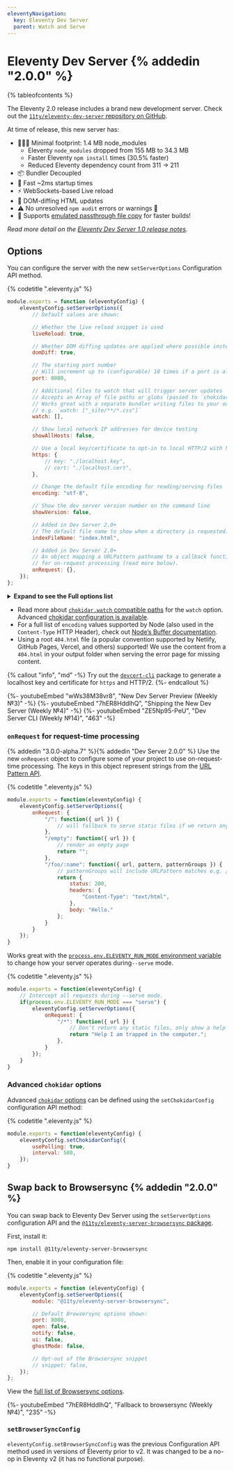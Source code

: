 ```yaml
---
eleventyNavigation:
  key: Eleventy Dev Server
  parent: Watch and Serve
---
```


# Eleventy Dev Server {% addedin "2.0.0" %}

{% tableofcontents %}

The Eleventy 2.0 release includes a brand new development server. Check out the [`11ty/eleventy-dev-server` repository on GitHub](https://github.com/11ty/eleventy-dev-server).

At time of release, this new server has:

- 🏋🏻‍♀️ Minimal footprint: 1.4 MB node_modules
	- Eleventy `node_modules` dropped from 155 MB to 34.3 MB
	- Faster Eleventy `npm install` times (30.5% faster)
	- Reduced Eleventy dependency count from 311 -> 211
- 📦 Bundler Decoupled
- 🚄 Fast ~2ms startup times
- ⚡️ WebSockets-based Live reload
- 🔬 DOM-diffing HTML updates
- ⚠️ No unresolved `npm audit` errors or warnings 👀
- 🚤 Supports [emulated passthrough file copy](/docs/copy/#emulate-passthrough-copy-during-serve) for faster builds!

_Read more detail on the [Eleventy Dev Server 1.0 release notes](https://github.com/11ty/eleventy-dev-server/releases/tag/v1.0.0)._

## Options

You can configure the server with the new `setServerOptions` Configuration API method.

{% codetitle ".eleventy.js" %}

```js
module.exports = function (eleventyConfig) {
	eleventyConfig.setServerOptions({
		// Default values are shown:

		// Whether the live reload snippet is used
		liveReload: true,

		// Whether DOM diffing updates are applied where possible instead of page reloads
		domDiff: true,

		// The starting port number
		// Will increment up to (configurable) 10 times if a port is already in use.
		port: 8080,

		// Additional files to watch that will trigger server updates
		// Accepts an Array of file paths or globs (passed to `chokidar.watch`).
		// Works great with a separate bundler writing files to your output folder.
		// e.g. `watch: ["_site/**/*.css"]`
		watch: [],

		// Show local network IP addresses for device testing
		showAllHosts: false,

		// Use a local key/certificate to opt-in to local HTTP/2 with https
		https: {
			// key: "./localhost.key",
			// cert: "./localhost.cert",
		},

		// Change the default file encoding for reading/serving files
		encoding: "utf-8",

		// Show the dev server version number on the command line
		showVersion: false,

		// Added in Dev Server 2.0+
		// The default file name to show when a directory is requested.
		indexFileName: "index.html",

		// Added in Dev Server 2.0+
		// An object mapping a URLPattern pathname to a callback function
		// for on-request processing (read more below).
		onRequest: {},
	});
};
```

<details>
<summary><strong>Expand to see the Full options list</strong></summary>

{% codetitle ".eleventy.js" %}

```js
module.exports = function (eleventyConfig) {
	eleventyConfig.setServerOptions({
		// Show the server version number on the command line
		showVersion: false,

		// Change the name of the folder name used for injected scripts
		injectedScriptsFolder: ".11ty",

		// Number of times to increment a port is already in use
		portReassignmentRetryCount: 10,

		// Alias for backwards compatibility, renamed to `injectedScriptsFolder` in Dev Server 1.0+
		folder: ".11ty",

		// Alias for backwards compatibility, renamed to `liveReload` in Dev Server 1.0+
		enabled: true,

		// Alias for backwards compatibility, renamed to `domDiff` in Dev Server 1.0+
		domdiff: true,
	});
};
```

</details>

- Read more about [`chokidar.watch` compatible paths](https://github.com/paulmillr/chokidar) for the `watch` option. Advanced [chokidar configuration is available](#advanced-chokidar-options).
- For a full list of `encoding` values supported by Node (also used in the `Content-Type` HTTP Header), check out [Node’s Buffer documentation](https://nodejs.org/api/buffer.html#buffers-and-character-encodings).
- Using a root `404.html` file (a popular convention supported by Netlify, GitHub Pages, Vercel, and others) supported! We use the content from a `404.html` in your output folder when serving the error page for missing content.

{% callout "info", "md" -%}
Try out the [`devcert-cli`](https://github.com/davewasmer/devcert-cli) package to generate a localhost key and certificate for `https` and HTTP/2.
{%- endcallout %}

<div class="youtube-related">
	{%- youtubeEmbed "wWs38M38vr8", "New Dev Server Preview (Weekly №3)" -%}
	{%- youtubeEmbed "7hER8HddlhQ", "Shipping the New Dev Server (Weekly №4)" -%}
	{%- youtubeEmbed "ZE5Np95-PeU", "Dev Server CLI (Weekly №14)", "463" -%}
</div>

### `onRequest` for request-time processing

{% addedin "3.0.0-alpha.7" %}{% addedin "Dev Server 2.0.0" %} Use the new `onRequest` object to configure some of your project to use on-request-time processing. The keys in this object represent strings from the [URL Pattern API](https://developer.mozilla.org/en-US/docs/Web/API/URL_Pattern_API).

{% codetitle ".eleventy.js" %}

```js
module.exports = function(eleventyConfig) {
	eleventyConfig.setServerOptions({
		onRequest: {
			"/": function({ url }) {
				// will fallback to serve static files if we return any falsy value other than ""
			},
			"/empty": function({ url }) {
				// render an empty page
				return "";
			},
			"/foo/:name": function({ url, pattern, patternGroups }) {
				// patternGroups will include URLPattern matches e.g. /foo/zach => { name: "zach" }
				return {
					status: 200,
					headers: {
						"Content-Type": "text/html",
					},
					body: "Hello."
				};
			}
		}
	});
}
```

Works great with the [`process.env.ELEVENTY_RUN_MODE` environment variable](/docs/environment-vars/#eleventy-supplied) to change how your server operates during`--serve` mode.

{% codetitle ".eleventy.js" %}

```js
module.exports = function(eleventyConfig) {
	// Intercept all requests during --serve mode.
	if(process.env.ELEVENTY_RUN_MODE === "serve") {
		eleventyConfig.setServerOptions({
			onRequest: {
				"/*": function({ url }) {
					// Don’t return any static files, only show a help message
					return "Help I am trapped in the computer.";
				},
			}
		});
	}
}
```

### Advanced `chokidar` options

Advanced [`chokidar` options](https://github.com/paulmillr/chokidar) can be defined using the `setChokidarConfig` configuration API method:

{% codetitle ".eleventy.js" %}

```js
module.exports = function(eleventyConfig) {
	eleventyConfig.setChokidarConfig({
		usePolling: true,
		interval: 500,
	});
}
```

## Swap back to Browsersync {% addedin "2.0.0" %}

You can swap back to Eleventy Dev Server using the `setServerOptions` configuration API and the [`@11ty/eleventy-server-browsersync` package](https://github.com/11ty/eleventy-server-browsersync).

First, install it:

```
npm install @11ty/eleventy-server-browsersync
```

Then, enable it in your configuration file:

{% codetitle ".eleventy.js" %}

```js
module.exports = function (eleventyConfig) {
	eleventyConfig.setServerOptions({
		module: "@11ty/eleventy-server-browsersync",

		// Default Browsersync options shown:
		port: 8080,
		open: false,
		notify: false,
		ui: false,
		ghostMode: false,

		// Opt-out of the Browsersync snippet
		// snippet: false,
	});
};
```

View the [full list of Browsersync options](https://browsersync.io/docs/options).

<div class="youtube-related">
	{%- youtubeEmbed "7hER8HddlhQ", "Fallback to browsersync (Weekly №4)", "235" -%}
</div>

### `setBrowserSyncConfig`

`eleventyConfig.setBrowserSyncConfig` was the previous Configuration API method used in versions of Eleventy prior to v2. It was changed to be a no-op in Eleventy v2 (it has no functional purpose).

<!--Check out the previous version docs to learn how to:

* [Override Browsersync server options](https://v1-0-0.11ty.dev/docs/watch-serve/#override-browsersync-server-options)
* [Opt-out of the Browsersync JavaScript snippet](https://v1-0-0.11ty.dev/docs/watch-serve/#opt-out-of-the-browsersync-javascript-snippet)-->
